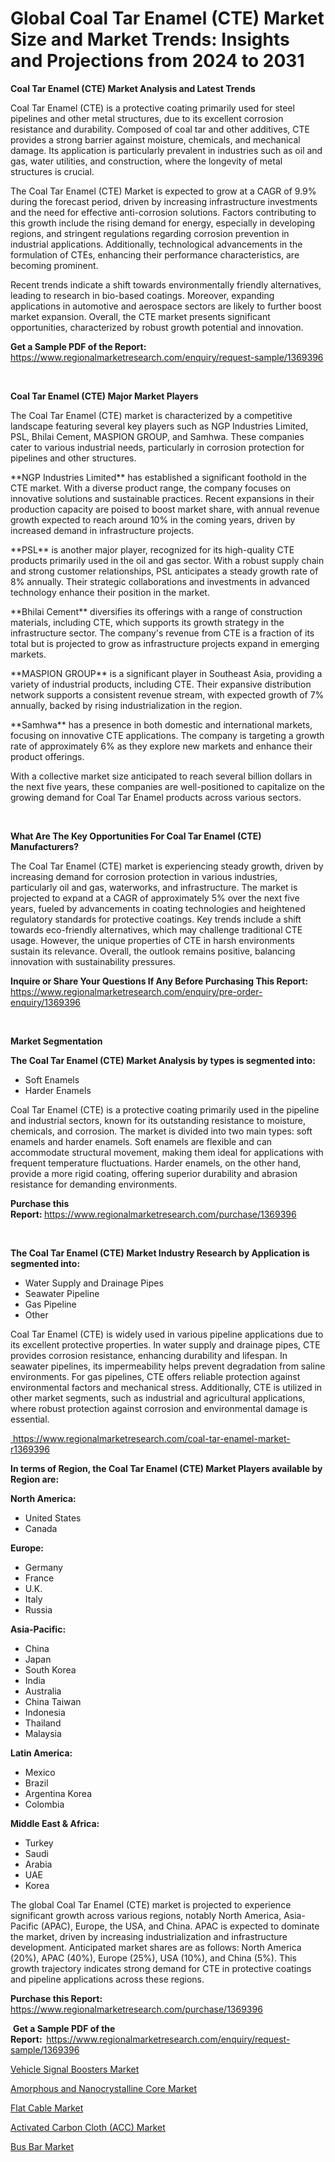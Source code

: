 <p><h1>Global Coal Tar Enamel (CTE) Market Size and Market Trends: Insights and Projections from 2024 to 2031</h1></p><p><strong>Coal Tar Enamel (CTE) Market Analysis and Latest Trends</strong></p>
<p><p>Coal Tar Enamel (CTE) is a protective coating primarily used for steel pipelines and other metal structures, due to its excellent corrosion resistance and durability. Composed of coal tar and other additives, CTE provides a strong barrier against moisture, chemicals, and mechanical damage. Its application is particularly prevalent in industries such as oil and gas, water utilities, and construction, where the longevity of metal structures is crucial.</p><p>The Coal Tar Enamel (CTE) Market is expected to grow at a CAGR of 9.9% during the forecast period, driven by increasing infrastructure investments and the need for effective anti-corrosion solutions. Factors contributing to this growth include the rising demand for energy, especially in developing regions, and stringent regulations regarding corrosion prevention in industrial applications. Additionally, technological advancements in the formulation of CTEs, enhancing their performance characteristics, are becoming prominent. </p><p>Recent trends indicate a shift towards environmentally friendly alternatives, leading to research in bio-based coatings. Moreover, expanding applications in automotive and aerospace sectors are likely to further boost market expansion. Overall, the CTE market presents significant opportunities, characterized by robust growth potential and innovation.</p></p>
<p><strong>Get a Sample PDF of the Report:&nbsp;</strong> <a href="https://www.regionalmarketresearch.com/enquiry/request-sample/1369396">https://www.regionalmarketresearch.com/enquiry/request-sample/1369396</a></p>
<p>&nbsp;</p>
<p><strong>Coal Tar Enamel (CTE) Major Market Players</strong></p>
<p><p>The Coal Tar Enamel (CTE) market is characterized by a competitive landscape featuring several key players such as NGP Industries Limited, PSL, Bhilai Cement, MASPION GROUP, and Samhwa. These companies cater to various industrial needs, particularly in corrosion protection for pipelines and other structures.</p><p>**NGP Industries Limited** has established a significant foothold in the CTE market. With a diverse product range, the company focuses on innovative solutions and sustainable practices. Recent expansions in their production capacity are poised to boost market share, with annual revenue growth expected to reach around 10% in the coming years, driven by increased demand in infrastructure projects.</p><p>**PSL** is another major player, recognized for its high-quality CTE products primarily used in the oil and gas sector. With a robust supply chain and strong customer relationships, PSL anticipates a steady growth rate of 8% annually. Their strategic collaborations and investments in advanced technology enhance their position in the market.</p><p>**Bhilai Cement** diversifies its offerings with a range of construction materials, including CTE, which supports its growth strategy in the infrastructure sector. The company's revenue from CTE is a fraction of its total but is projected to grow as infrastructure projects expand in emerging markets.</p><p>**MASPION GROUP** is a significant player in Southeast Asia, providing a variety of industrial products, including CTE. Their expansive distribution network supports a consistent revenue stream, with expected growth of 7% annually, backed by rising industrialization in the region.</p><p>**Samhwa** has a presence in both domestic and international markets, focusing on innovative CTE applications. The company is targeting a growth rate of approximately 6% as they explore new markets and enhance their product offerings.</p><p>With a collective market size anticipated to reach several billion dollars in the next five years, these companies are well-positioned to capitalize on the growing demand for Coal Tar Enamel products across various sectors.</p></p>
<p>&nbsp;</p>
<p><strong>What Are The Key Opportunities For Coal Tar Enamel (CTE) Manufacturers?</strong></p>
<p><p>The Coal Tar Enamel (CTE) market is experiencing steady growth, driven by increasing demand for corrosion protection in various industries, particularly oil and gas, waterworks, and infrastructure. The market is projected to expand at a CAGR of approximately 5% over the next five years, fueled by advancements in coating technologies and heightened regulatory standards for protective coatings. Key trends include a shift towards eco-friendly alternatives, which may challenge traditional CTE usage. However, the unique properties of CTE in harsh environments sustain its relevance. Overall, the outlook remains positive, balancing innovation with sustainability pressures.</p></p>
<p><strong>Inquire or Share Your Questions If Any Before Purchasing This Report:</strong> <a href="https://www.regionalmarketresearch.com/enquiry/pre-order-enquiry/1369396">https://www.regionalmarketresearch.com/enquiry/pre-order-enquiry/1369396</a></p>
<p>&nbsp;</p>
<p><strong>Market Segmentation</strong></p>
<p><strong>The Coal Tar Enamel (CTE) Market Analysis by types is segmented into:</strong></p>
<p><ul><li>Soft Enamels</li><li>Harder Enamels</li></ul></p>
<p><p>Coal Tar Enamel (CTE) is a protective coating primarily used in the pipeline and industrial sectors, known for its outstanding resistance to moisture, chemicals, and corrosion. The market is divided into two main types: soft enamels and harder enamels. Soft enamels are flexible and can accommodate structural movement, making them ideal for applications with frequent temperature fluctuations. Harder enamels, on the other hand, provide a more rigid coating, offering superior durability and abrasion resistance for demanding environments.</p></p>
<p><strong>Purchase this Report:&nbsp;</strong><a href="https://www.regionalmarketresearch.com/purchase/1369396">https://www.regionalmarketresearch.com/purchase/1369396</a></p>
<p>&nbsp;</p>
<p><strong>The Coal Tar Enamel (CTE) Market Industry Research by Application is segmented into:</strong></p>
<p><ul><li>Water Supply and Drainage Pipes</li><li>Seawater Pipeline</li><li>Gas Pipeline</li><li>Other</li></ul></p>
<p><p>Coal Tar Enamel (CTE) is widely used in various pipeline applications due to its excellent protective properties. In water supply and drainage pipes, CTE provides corrosion resistance, enhancing durability and lifespan. In seawater pipelines, its impermeability helps prevent degradation from saline environments. For gas pipelines, CTE offers reliable protection against environmental factors and mechanical stress. Additionally, CTE is utilized in other market segments, such as industrial and agricultural applications, where robust protection against corrosion and environmental damage is essential.</p></p>
<p><a href="https://www.regionalmarketresearch.com/coal-tar-enamel-market-r1369396">&nbsp;https://www.regionalmarketresearch.com/coal-tar-enamel-market-r1369396</a></p>
<p><strong>In terms of Region, the Coal Tar Enamel (CTE) Market Players available by Region are:</strong></p>
<p>
    <p> <strong> North America: </strong>
        <ul>
            <li>United States</li>
            <li>Canada</li>
        </ul>
        </p> 
    <p> <strong> Europe: </strong>
        <ul>
            <li>Germany</li>
            <li>France</li>
            <li>U.K.</li>
            <li>Italy</li>
            <li>Russia</li>
        </ul>
        </p> 
    <p> <strong> Asia-Pacific: </strong>
        <ul>
            <li>China</li>
            <li>Japan</li>
            <li>South Korea</li>
            <li>India</li>
            <li>Australia</li>
            <li>China Taiwan</li>
            <li>Indonesia</li>
            <li>Thailand</li>
            <li>Malaysia</li>
        </ul>
        </p> 
    <p> <strong> Latin America: </strong>
        <ul>
            <li>Mexico</li>
            <li>Brazil</li>
            <li>Argentina Korea</li>
            <li>Colombia</li>
        </ul>
        </p> 
    <p> <strong> Middle East & Africa: </strong>
        <ul>
            <li>Turkey</li>
            <li>Saudi</li>
            <li>Arabia</li>
            <li>UAE</li>
            <li>Korea</li>
        </ul>
    </p>
    </p>
<p><p>The global Coal Tar Enamel (CTE) market is projected to experience significant growth across various regions, notably North America, Asia-Pacific (APAC), Europe, the USA, and China. APAC is expected to dominate the market, driven by increasing industrialization and infrastructure development. Anticipated market shares are as follows: North America (20%), APAC (40%), Europe (25%), USA (10%), and China (5%). This growth trajectory indicates strong demand for CTE in protective coatings and pipeline applications across these regions.</p></p>
<p><strong>Purchase this Report: </strong><a href="https://www.regionalmarketresearch.com/purchase/1369396">https://www.regionalmarketresearch.com/purchase/1369396</a></p>
<p>&nbsp;<strong>Get a Sample PDF of the Report:&nbsp;&nbsp;</strong><a href="https://www.regionalmarketresearch.com/enquiry/request-sample/1369396">https://www.regionalmarketresearch.com/enquiry/request-sample/1369396</a></p>
<p><strong></strong></p>
<p><p><a href="https://github.com/kaufmannDavid16/Market-Research-Report-List-1/blob/main/vehicle-signal-boosters-market.md">Vehicle Signal Boosters Market</a></p><p><a href="https://issuu.com/reportprime-2/docs/amorphous-and-nanocrystalline-core-_03596c864bd445">Amorphous and Nanocrystalline Core Market</a></p><p><a href="https://medium.com/@brandyhiiqh/flat-cable-market-outlook-and-forecast-from-2024-to-2031-a6e116bd73f2?postPublishedType=repub">Flat Cable Market</a></p><p><a href="https://issuu.com/reportprime-2/docs/activated-carbon-cloth-acc-market-s_ddd868f9e36ad1">Activated Carbon Cloth (ACC) Market</a></p><p><a href="https://medium.com/@brandyhiiqh/global-bus-bar-market-sector-2024-2031-market-metrics-and-market-strategic-insights-ad867a0b64fb?postPublishedType=repub">Bus Bar Market</a></p></p>